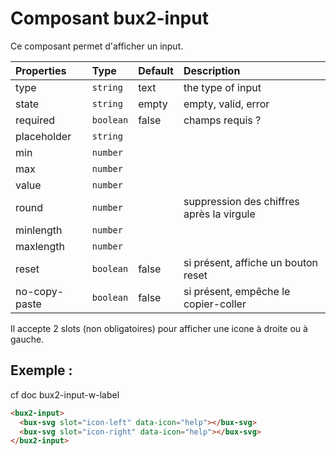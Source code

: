 # Composant bux2-input

Ce composant permet d'afficher un input.

| Properties    | Type      | Default | Description                               |
| :------------ | :-------- | :------ | :---------------------------------------- |
| type          | `string`  | text    | the type of input                         |
| state         | `string`  | empty   | empty, valid, error                       |
| required      | `boolean` | false   | champs requis ?                           |
| placeholder   | `string`  |         |                                           |
| min           | `number`  |         |                                           |
| max           | `number`  |         |                                           |
| value         | `number`  |         |                                           |
| round         | `number`  |         | suppression des chiffres après la virgule |
| minlength     | `number`  |         |                                           |
| maxlength     | `number`  |         |                                           |
| reset         | `boolean` | false   | si présent, affiche un bouton reset       |
| no-copy-paste | `boolean` | false   | si présent, empêche le copier-coller      |

Il accepte 2 slots (non obligatoires) pour afficher une icone à droite ou à gauche.

## Exemple :

cf doc bux2-input-w-label

```html
<bux2-input>
  <bux-svg slot="icon-left" data-icon="help"></bux-svg>
  <bux-svg slot="icon-right" data-icon="help"></bux-svg>
</bux2-input>
```
